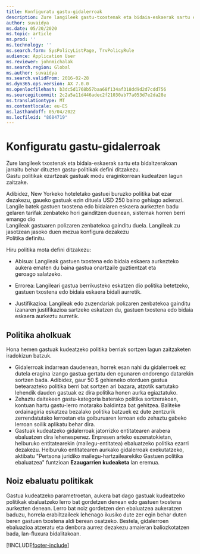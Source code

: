 ```yaml
---
title: Konfiguratu gastu-gidalerroak
description: Zure langileek gastu-txostenak eta bidaia-eskaerak sartu eta bidaltzean jarraitu behar dituzten gastu-politikak konfigura ditzakezu hemen.Microsoft Dynamics 365 Finantza.
author: suvaidya
ms.date: 05/20/2020
ms.topic: article
ms.prod: ''
ms.technology: ''
ms.search.form: SysPolicyListPage, TrvPolicyRule
audience: Application User
ms.reviewer: johnmichalak
ms.search.region: Global
ms.author: suvaidya
ms.search.validFrom: 2016-02-28
ms.dyn365.ops.version: AX 7.0.0
ms.openlocfilehash: b3dc5d1768b57baa68f134af318dd9d2d7cdd756
ms.sourcegitcommit: 2c2a5a11d446adec2f21030ab77a053d7e2da28e
ms.translationtype: MT
ms.contentlocale: eu-ES
ms.lasthandoff: 05/04/2022
ms.locfileid: "8684719"
---
```

# <a name="set-up-expense-policies"></a>Konfiguratu gastu-gidalerroak

Zure langileek txostenak eta bidaia-eskaerak sartu eta bidaltzerakoan jarraitu behar dituzten gastu-politikak defini ditzakezu.         
Gastu politikak ezartzeak gastuak modu eraginkorrean kudeatzen lagun zaitzake.         

Adibidez, New Yorkeko hoteletako gastuei buruzko politika bat ezar dezakezu, gaueko gastuak ezin dituela USD 250 baino gehiago adierazi.       
Langile batek gastuen txostena edo bidaiaren eskaera aurkezten badu gelaren tarifak zenbateko hori gainditzen duenean, sistemak horren berri emango dio        
Langileak gastuaren polizaren zenbatekoa gainditu duela. Langileak zu jasotzean jasoko duen mezua konfigura dezakezu        
Politika definitu.      
        
Hiru politika mota defini ditzakezu:         
        
- Abisua: Langileak gastuen txostena edo bidaia eskaera aurkezteko aukera ematen du baina gastua onartzaile guztientzat eta        
  geroago salatzeko.        

- Errorea: Langileari gastua berrikusteko eskatzen dio politika betetzeko, gastuen txostena edo bidaia eskaera bidali aurretik.       
 
 - Justifikazioa: Langileak edo zuzendariak polizaren zenbatekoa gainditu izanaren justifikazioa sartzeko eskatzen du, gastuen txostena edo bidaia eskaera aurkeztu aurretik.        

## <a name="policy-tips"></a>Politika aholkuak
Hona hemen gastuak kudeatzeko politika berriak sortzen lagun zaitzaketen iradokizun batzuk. 
* Gidalerroak indarrean daudenean, horrek esan nahi du gidalerroek ez dutela eragina izango gastua gertatu den egunaren ondorengo datarekin sortzen bada. Adibidez, gaur 50 $ gehieneko otorduen gastua betearazteko politika berri bat sortzen ari bazara, atzotik sartutako lehendik dauden gastuak ez dira politika honen aurka egiaztatuko.
* Zehaztu daitekeen gastu-kategoria baterako politika sortzerakoan, kontuan hartu gastu-lerro motarako baldintza bat gehitzea. Baliteke ordainagiria eskatzea bezalako politika batzuek ez dute zentzurik zerrendatutako lerroetan eta goiburuaren lerroan edo zehaztu gabeko lerroan soilik aplikatu behar dira. 
* Gastuak kudeatzeko gidalerroak jatorrizko entitatearen arabera ebaluatzen dira lehenespenez. Enpresen arteko eszenatokietan, helburuko entitatearekin (mailegu-entitatea) ebaluatzeko politika ezarri dezakezu. Helburuko entitatearen aurkako gidalerroak exekutatzeko, aktibatu "Pertsona juridiko mailegu-hartzailearekiko Gastuen politika ebaluatzea" funtzioan **Ezaugarrien kudeaketa** lan eremua.

## <a name="when-to-evaluate-policies"></a>Noiz ebaluatu politikak

Gastua kudeatzeko parametroetan, aukera bat dago gastuak kudeatzeko politikak ebaluatzeko lerro bat gordetzen denean edo gastuen txostena aurkezten denean. Lerro bat noiz gordetzen den ebaluatzea aukeratzen baduzu, horrela erabiltzaileek lehenago ikusiko dute zer egin behar duten beren gastuen txostena aldi berean osatzeko. Bestela, gidalerroen ebaluazioa atzeratu eta denbora aurrez dezakezu amaieran baliozkotatzen bada, lan-fluxura bidalitakoan.


[!INCLUDE[footer-include](../includes/footer-banner.md)]